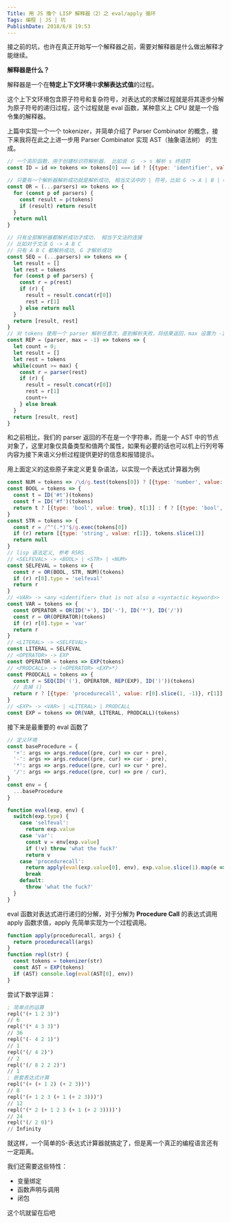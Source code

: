 ```yaml
---
Title: 用 JS 撸个 LISP 解释器（2）之 eval/apply 循环
Tags: 编程 | JS | 坑
PublishDate: 2018/6/8 19:53
---
```


接之前的坑，也许在真正开始写一个解释器之前，需要对解释器是什么做出解释才能继续。

**解释器是什么？**

解释器是一个在**特定上下文环境**中**求解表达式值**的过程。

这个上下文环境包含原子符号和复杂符号，对表达式的求解过程就是将其逐步分解为原子符号的递归过程，这个过程就是 eval 函数，某种意义上 CPU 就是一个指令集的解释器。

上篇中实现一个一个 tokenizer，并简单介绍了 Parser Combinator 的概念，接下来我将在此之上进一步用 Parser Combinator 实现 AST（抽象语法树） 的生成。

```javascript
// 一个高阶函数，用于创建标识符解析器， 比如说 Ｇ　-> s 解析 s 终结符
const ID = id => tokens => tokens[0] === id ? [{type: 'identifier', value: tokens[0]}, tokens.slice(1)] : null

// 只要有一个解析器解析成功就是解析成功, 相当文法中的 | 符号，比如 G -> A | B | C
const OR = (...parsers) => tokens => {
  for (const p of parsers) {
    const result = p(tokens)
    if (result) return result
  }
  return null
}

// 只有全部解析器都解析成功才成功， 相当于文法的连接
// 比如对于文法 G -> A B C 
// 只有 A B C 都解析成功, G 才解析成功
const SEQ = (...parsers) => tokens => {
  let result = []
  let rest = tokens
  for (const p of parsers) {
    const r = p(rest)
    if (r) {
      result = result.concat(r[0])
      rest = r[1]
    } else return null
  }
  return [result, rest]
}
// 对 tokens 使用一个 parser 解析任意次，直到解析失败，将结果返回，max 设置为 -1 相当于正则里的 *
const REP = (parser, max = -1) => tokens => {
  let count = 0;
  let result = []
  let rest = tokens
  while(count >= max) {
    const r = parser(rest)
    if (r) { 
      result = result.concat(r[0])
      rest = r[1]
      count++
    } else break
  }
  return [result, rest]
}
```

和之前相比，我们的 parser 返回的不在是一个字符串，而是一个 AST 中的节点对象了，这里对象仅具备类型和值两个属性，如果有必要的话也可以机上行列号等内容为接下来语义分析过程提供更好的信息和报错提示。

用上面定义的这些原子来定义更复杂语法，以实现一个表达式计算器为例

```javascript
const NUM = tokens => /\d/g.test(tokens[0]) ? [{type: 'number', value: Number(tokens[0])}, tokens.slice(1)] : null
const BOOL = tokens => {
  const t = ID('#t')(tokens)
  const f = ID('#f')(tokens)
  return t ? [{type: 'bool', value: true}, t[1]] : f ? [{type: 'bool', value: false}, f[1]] : null
}
const STR = tokens => {
  const r = /^"(.*)"$/g.exec(tokens[0])
  if (r) return [{type: 'string', value: r[1]}, tokens.slice(1)]
  return null
}
// lisp 语法定义, 参考 R5RS
// <SELFEVAL> -> <BOOL> | <STR> | <NUM>
const SELFEVAL = tokens => {
  const r = OR(BOOL, STR, NUM)(tokens)
  if (r) r[0].type = 'selfeval'
  return r
}
// <VAR> -> <any <identifier> that is not also a <syntactic keyword>>
const VAR = tokens => { 
  const OPERATOR = OR(ID('+'), ID('-'), ID('*'), ID('/'))
  const r = OR(OPERATOR)(tokens)
  if (r) r[0].type = 'var'
  return r
}
// <LITERAL> -> <SELFEVAL>
const LITERAL = SELFEVAL
// <OPERATOR> -> EXP
const OPERATOR = tokens => EXP(tokens)
// <PRODCALL> -> (<OPERATOR> <EXP>*）
const PRODCALL = tokens => {
  const r = SEQ(ID('('), OPERATOR, REP(EXP), ID(')'))(tokens)
  // 去掉 () 
  return r ? [{type: 'procedurecall', value: r[0].slice(1, -1)}, r[1]] : null
}
// <EXP> -> <VAR> | <LITERAL> | PRODCALL
const EXP = tokens => OR(VAR, LITERAL, PRODCALL)(tokens)
```

接下来是最重要的 eval 函数了

```javascript
// 定义环境
const baseProcedure = {
  '+': args => args.reduce((pre, cur) => cur + pre),
  '-': args => args.reduce((pre, cur) => cur - pre),
  '*': args => args.reduce((pre, cur) => cur * pre),
  '/': args => args.reduce((pre, cur) => pre / cur),  
}
const env = {
  ...baseProcedure
}

function eval(exp, env) {
  switch(exp.type) {
    case 'selfeval':
      return exp.value
    case 'var':
      const v = env[exp.value]
      if (!v) throw 'what the fuck?'
      return v
    case 'procedurecall':
      return apply(eval(exp.value[0], env), exp.value.slice(1).map(e => eval(e, env)))
      break
    default:
      throw 'what the fuck?'
  }
}
```

eval 函数对表达式进行递归的分解，对于分解为 **Procedure Call** 的表达式调用 apply 函数求值，apply 先简单实现为一个过程调用。

```javascript
function apply(procedurecall, args) {
  return procedurecall(args)
}
function repl(str) {
  const tokens = tokenizer(str)
  const AST = EXP(tokens)
  if (AST) console.log(eval(AST[0], env))
}
```

尝试下数学运算：

```lisp
; 简单点的运算
repl('(+ 1 2 3)')
// 6
repl('(* 4 3 3)')
// 36
repl('(- 4 2 1)')
// 1
repl('(/ 4 2)')
// 2
repl('(/ 8 2 2 2)')
// 1
; 嵌套表达式计算
repl('(+ (+ 1 2) (+ 2 3))')
// 8
repl('(+ 1 2 3 (+ 1 (+ 2 3)))')
// 12
repl('(* 2 (+ 1 2 3 (+ 1 (+ 2 3))))')
// 24
repl('(/ 2 0)')
// Infinity
```

就这样，一个简单的S-表达式计算器就搞定了，但是离一个真正的编程语言还有一定距离。

我们还需要这些特性：

- 变量绑定
- 函数声明与调用
- 闭包

这个坑就留在后吧